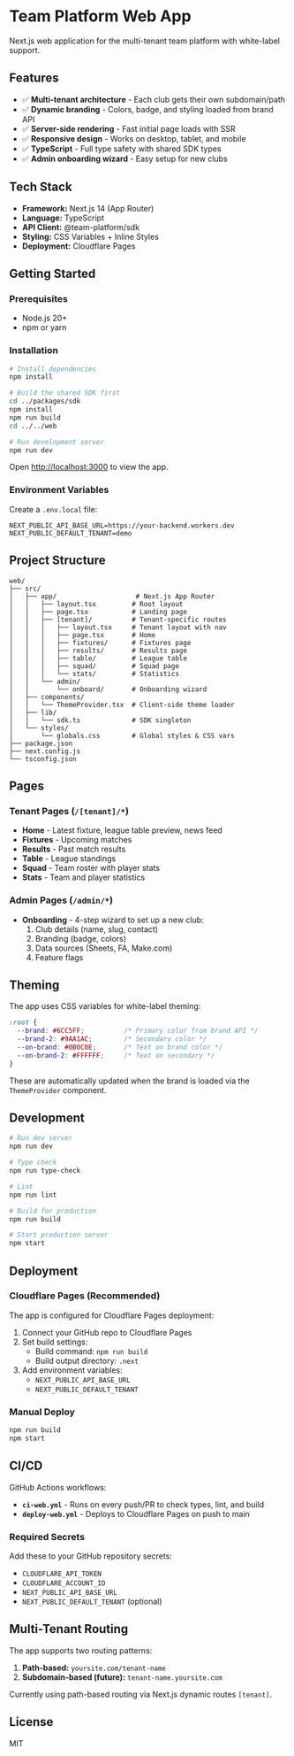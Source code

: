 # Team Platform Web App

Next.js web application for the multi-tenant team platform with white-label support.

## Features

- ✅ **Multi-tenant architecture** - Each club gets their own subdomain/path
- ✅ **Dynamic branding** - Colors, badge, and styling loaded from brand API
- ✅ **Server-side rendering** - Fast initial page loads with SSR
- ✅ **Responsive design** - Works on desktop, tablet, and mobile
- ✅ **TypeScript** - Full type safety with shared SDK types
- ✅ **Admin onboarding wizard** - Easy setup for new clubs

## Tech Stack

- **Framework:** Next.js 14 (App Router)
- **Language:** TypeScript
- **API Client:** @team-platform/sdk
- **Styling:** CSS Variables + Inline Styles
- **Deployment:** Cloudflare Pages

## Getting Started

### Prerequisites

- Node.js 20+
- npm or yarn

### Installation

```bash
# Install dependencies
npm install

# Build the shared SDK first
cd ../packages/sdk
npm install
npm run build
cd ../../web

# Run development server
npm run dev
```

Open [http://localhost:3000](http://localhost:3000) to view the app.

### Environment Variables

Create a `.env.local` file:

```env
NEXT_PUBLIC_API_BASE_URL=https://your-backend.workers.dev
NEXT_PUBLIC_DEFAULT_TENANT=demo
```

## Project Structure

```
web/
├── src/
│   ├── app/                    # Next.js App Router
│   │   ├── layout.tsx         # Root layout
│   │   ├── page.tsx           # Landing page
│   │   ├── [tenant]/          # Tenant-specific routes
│   │   │   ├── layout.tsx     # Tenant layout with nav
│   │   │   ├── page.tsx       # Home
│   │   │   ├── fixtures/      # Fixtures page
│   │   │   ├── results/       # Results page
│   │   │   ├── table/         # League table
│   │   │   ├── squad/         # Squad page
│   │   │   └── stats/         # Statistics
│   │   └── admin/
│   │       └── onboard/       # Onboarding wizard
│   ├── components/
│   │   └── ThemeProvider.tsx  # Client-side theme loader
│   ├── lib/
│   │   └── sdk.ts             # SDK singleton
│   └── styles/
│       └── globals.css        # Global styles & CSS vars
├── package.json
├── next.config.js
└── tsconfig.json
```

## Pages

### Tenant Pages (`/[tenant]/*`)

- **Home** - Latest fixture, league table preview, news feed
- **Fixtures** - Upcoming matches
- **Results** - Past match results
- **Table** - League standings
- **Squad** - Team roster with player stats
- **Stats** - Team and player statistics

### Admin Pages (`/admin/*`)

- **Onboarding** - 4-step wizard to set up a new club:
  1. Club details (name, slug, contact)
  2. Branding (badge, colors)
  3. Data sources (Sheets, FA, Make.com)
  4. Feature flags

## Theming

The app uses CSS variables for white-label theming:

```css
:root {
  --brand: #6CC5FF;          /* Primary color from brand API */
  --brand-2: #9AA1AC;        /* Secondary color */
  --on-brand: #0B0C0E;       /* Text on brand color */
  --on-brand-2: #FFFFFF;     /* Text on secondary */
}
```

These are automatically updated when the brand is loaded via the `ThemeProvider` component.

## Development

```bash
# Run dev server
npm run dev

# Type check
npm run type-check

# Lint
npm run lint

# Build for production
npm run build

# Start production server
npm start
```

## Deployment

### Cloudflare Pages (Recommended)

The app is configured for Cloudflare Pages deployment:

1. Connect your GitHub repo to Cloudflare Pages
2. Set build settings:
   - Build command: `npm run build`
   - Build output directory: `.next`
3. Add environment variables:
   - `NEXT_PUBLIC_API_BASE_URL`
   - `NEXT_PUBLIC_DEFAULT_TENANT`

### Manual Deploy

```bash
npm run build
npm start
```

## CI/CD

GitHub Actions workflows:

- **`ci-web.yml`** - Runs on every push/PR to check types, lint, and build
- **`deploy-web.yml`** - Deploys to Cloudflare Pages on push to main

### Required Secrets

Add these to your GitHub repository secrets:

- `CLOUDFLARE_API_TOKEN`
- `CLOUDFLARE_ACCOUNT_ID`
- `NEXT_PUBLIC_API_BASE_URL`
- `NEXT_PUBLIC_DEFAULT_TENANT` (optional)

## Multi-Tenant Routing

The app supports two routing patterns:

1. **Path-based:** `yoursite.com/tenant-name`
2. **Subdomain-based (future):** `tenant-name.yoursite.com`

Currently using path-based routing via Next.js dynamic routes `[tenant]`.

## License

MIT
